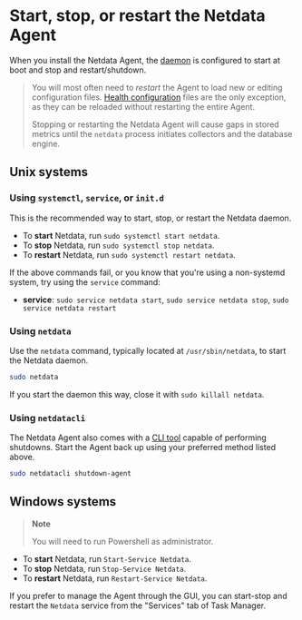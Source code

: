 # Start, stop, or restart the Netdata Agent

When you install the Netdata Agent, the [daemon](/src/daemon/README.md) is configured to start at boot and stop and restart/shutdown.

> You will most often need to _restart_ the Agent to load new or editing configuration files. [Health configuration](/docs/netdata-agent/reload-health-configuration.md) files are the only exception, as they can be reloaded without restarting the entire Agent.
>
> Stopping or restarting the Netdata Agent will cause gaps in stored metrics until the `netdata` process initiates collectors and the database engine.

## Unix systems

### Using `systemctl`, `service`, or `init.d`

This is the recommended way to start, stop, or restart the Netdata daemon.

- To **start** Netdata, run `sudo systemctl start netdata`.
- To **stop** Netdata, run `sudo systemctl stop netdata`.
- To **restart** Netdata, run `sudo systemctl restart netdata`.

If the above commands fail, or you know that you're using a non-systemd system, try using the `service` command:

- **service**: `sudo service netdata start`, `sudo service netdata stop`, `sudo service netdata restart`

### Using `netdata`

Use the `netdata` command, typically located at `/usr/sbin/netdata`, to start the Netdata daemon.

```bash
sudo netdata
```

If you start the daemon this way, close it with `sudo killall netdata`.

### Using `netdatacli`

The Netdata Agent also comes with a [CLI tool](/src/cli/README.md) capable of performing shutdowns. Start the Agent back up using your preferred method listed above.

```bash
sudo netdatacli shutdown-agent
```

## Windows systems

> **Note**
>
> You will need to run Powershell as administrator.

- To **start** Netdata, run `Start-Service Netdata`.
- To **stop** Netdata, run `Stop-Service Netdata`.
- To **restart** Netdata, run `Restart-Service Netdata`.

If you prefer to manage the Agent through the GUI, you can start-stop and restart the `Netdata` service from the "Services" tab of Task Manager.
